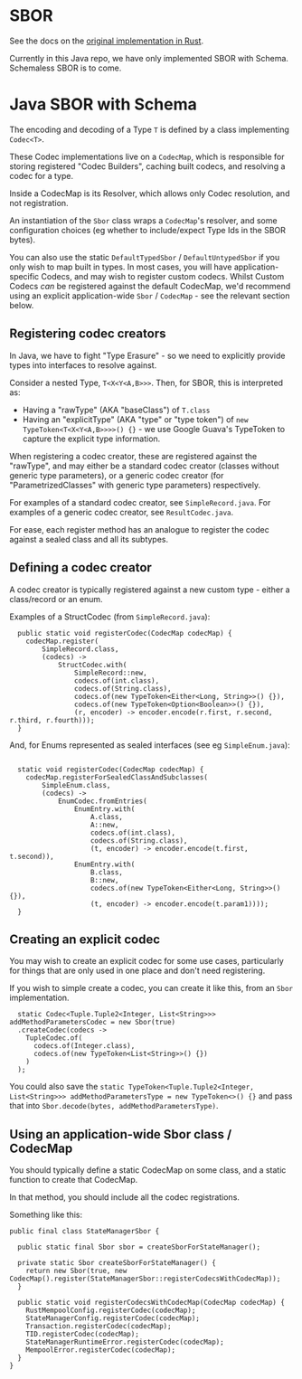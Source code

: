 # SBOR

See the docs on the [original implementation in Rust](https://github.com/radixdlt/radixdlt-scrypto/tree/v0.4.1/sbor).

Currently in this Java repo, we have only implemented SBOR with Schema. Schemaless SBOR is to come.

# Java SBOR with Schema

The encoding and decoding of a Type `T` is defined by a class implementing `Codec<T>`.

These Codec implementations live on a `CodecMap`, which is responsible for storing registered "Codec Builders", caching built codecs, and resolving a codec for a type.

Inside a CodecMap is its Resolver, which allows only Codec resolution, and not registration.

An instantiation of the `Sbor` class wraps a `CodecMap`'s resolver, and some configuration choices (eg whether to include/expect Type Ids in the SBOR bytes).

You can also use the static `DefaultTypedSbor` / `DefaultUntypedSbor` if you only wish to map built in types. In most cases, you will have application-specific Codecs, and may wish to register custom codecs. Whilst Custom Codecs _can_ be registered against the default CodecMap, we'd recommend using an explicit application-wide `Sbor` / `CodecMap` - see the relevant section below.

## Registering codec creators

In Java, we have to fight "Type Erasure" - so we need to explicitly provide types into interfaces to resolve against.

Consider a nested Type, `T<X<Y<A,B>>>`. Then, for SBOR, this is interpreted as:
* Having a "rawType" (AKA "baseClass") of `T.class`
* Having an "explicitType" (AKA "type" or "type token") of `new TypeToken<T<X<Y<A,B>>>>() {}` - we use Google Guava's TypeToken to capture the explicit type information.

When registering a codec creator, these are registered against the "rawType", and may either be a standard codec creator (classes without generic type parameters), or a generic codec creator (for "ParametrizedClasses" with generic type parameters) respectively.

For examples of a standard codec creator, see `SimpleRecord.java`. For examples of a generic codec creator, see `ResultCodec.java`.

For ease, each register method has an analogue to register the codec against a sealed class and all its subtypes.


## Defining a codec creator

A codec creator is typically registered against a new custom type - either a class/record or an enum.

Examples of a StructCodec (from `SimpleRecord.java`):

```
  public static void registerCodec(CodecMap codecMap) {
    codecMap.register(
        SimpleRecord.class,
        (codecs) ->
            StructCodec.with(
                SimpleRecord::new,
                codecs.of(int.class),
                codecs.of(String.class),
                codecs.of(new TypeToken<Either<Long, String>>() {}),
                codecs.of(new TypeToken<Option<Boolean>>() {}),
                (r, encoder) -> encoder.encode(r.first, r.second, r.third, r.fourth)));
  }
```

And, for Enums represented as sealed interfaces (see eg `SimpleEnum.java`):

```

  static void registerCodec(CodecMap codecMap) {
    codecMap.registerForSealedClassAndSubclasses(
        SimpleEnum.class,
        (codecs) ->
            EnumCodec.fromEntries(
                EnumEntry.with(
                    A.class,
                    A::new,
                    codecs.of(int.class),
                    codecs.of(String.class),
                    (t, encoder) -> encoder.encode(t.first, t.second)),
                EnumEntry.with(
                    B.class,
                    B::new,
                    codecs.of(new TypeToken<Either<Long, String>>() {}),
                    (t, encoder) -> encoder.encode(t.param1))));
  }
```

## Creating an explicit codec

You may wish to create an explicit codec for some use cases, particularly for things that are only used in one place and don't need registering.

If you wish to simple create a codec, you can create it like this, from an `Sbor` implementation.

```
  static Codec<Tuple.Tuple2<Integer, List<String>>> addMethodParametersCodec = new Sbor(true)
  .createCodec(codecs -> 
    TupleCodec.of(
      codecs.of(Integer.class),
      codecs.of(new TypeToken<List<String>>() {})
    )
  );
  ```

  You could also save the `static TypeToken<Tuple.Tuple2<Integer, List<String>>> addMethodParametersType = new TypeToken<>() {}` and pass that into `Sbor.decode(bytes, addMethodParametersType)`.

## Using an application-wide Sbor class / CodecMap

You should typically define a static CodecMap on some class, and a static function to create that CodecMap.

In that method, you should include all the codec registrations.

Something like this:

```
public final class StateManagerSbor {

  public static final Sbor sbor = createSborForStateManager();

  private static Sbor createSborForStateManager() {
    return new Sbor(true, new CodecMap().register(StateManagerSbor::registerCodecsWithCodecMap));
  }

  public static void registerCodecsWithCodecMap(CodecMap codecMap) {
    RustMempoolConfig.registerCodec(codecMap);
    StateManagerConfig.registerCodec(codecMap);
    Transaction.registerCodec(codecMap);
    TID.registerCodec(codecMap);
    StateManagerRuntimeError.registerCodec(codecMap);
    MempoolError.registerCodec(codecMap);
  }
}
```
